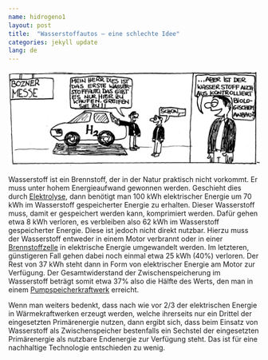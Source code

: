 ```yaml
---
name: hidrogeno1
layout: post
title:  "Wasserstoffautos – eine schlechte Idee"
categories: jekyll update
lang: de
---
```

![Bild](../../bildoj/Wasserstoffauto.jpg)


Wasserstoff ist ein Brennstoff, der in der Natur praktisch nicht vorkommt. Er muss unter hohem Energieaufwand gewonnen werden. Geschieht dies durch [Elektrolyse](http://de.wikipedia.org/wiki/Wasserelektrolyse), dann benötigt man 100 kWh elektrischer Energie um 70 kWh im Wasserstoff gespeicherter Energie zu erhalten. Dieser Wasserstoff muss, damit er gespeichert werden kann, komprimiert werden. Dafür gehen etwa 8 kWh verloren, es verbleiben also 62 kWh im Wasserstoff gespeicherter Energie. Diese ist jedoch nicht direkt nutzbar. Hierzu muss der Wasserstoff entweder in einem Motor verbrannt oder in einer [Brennstoffzelle](http://de.wikipedia.org/wiki/Brennstoffzelle) in elektrische Energie umgewandelt werden. Im letzteren, günstigeren Fall gehen dabei noch einmal etwa 25 kWh (40%) verloren. Der Rest von 37 kWh steht dann in Form von elektrischer Energie am Motor zur Verfügung. Der Gesamtwiderstand der Zwischenspeicherung im Wasserstoff beträgt somit etwa 37% also die Hälfte des Werts, den man in einem [Pumpspeicherkraftwerk](http://de.wikipedia.org/wiki/Pumpspeicherkraftwerk#Wirkungsgrad) erreicht.

Wenn man weiters bedenkt, dass nach wie vor 2/3 der elektrischen Energie in Wärmekraftwerken erzeugt werden, welche ihrerseits nur ein Drittel der eingesetzten Primärenergie nutzen, dann ergibt sich, dass beim Einsatz von Wasserstoff als Zwischenspeicher bestenfalls ein Sechstel der eingesetzten Primärenergie als nutzbare Endenergie zur Verfügung steht. Das ist für eine nachhaltige Technologie entschieden zu wenig.

